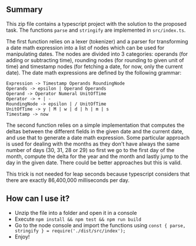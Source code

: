 ## Summary
This zip file contains a typescript project with the solution to the proposed task. The functions ``parse`` and ``stringify`` are implemented in ``src/index.ts``.

The first function relies on a lexer (tokenizer) and a parser for transforming a date math expression into a list of nodes which can be used for manipulating dates. The nodes are divided into 3 categories: operands (for adding or subtracting time), rounding nodes (for rounding to given unit of time) and timestamp nodes (for fetching a date, for now, only the current date). The date math expressions are defined by the following grammar:
```
Expression -> Timestamp Operands RoundingNode
Operands -> epsilon | Operand Operands
Operand -> Operator Numeral UnitOfTime
Operator -> + | -
RoundingNode -> epsilon | / UnitOfTime
UnitOfTime -> y | M | w | d | h | m | s
Timestamp -> now
```

The second function relies on a simple implementation that computes the deltas between the different fields in the given date and the current date, and use that to generate a date math expression. Some particular approach is used for dealing with the months as they don't have always the same number of days (30, 31, 28 or 29) so first we go to the first day of the month, compute the delta for the year and the month and lastly jump to the day in the given date. There could be better approaches but this is valid.

This trick is not needed for leap seconds because typescript considers that there are exactly 86,400,000 milliseconds per day.

## How can I use it?
- Unzip the file into a folder and open it in a console
- Execute ``npm install && npm test && npm run build``
- Go to the node console and import the functions using 
``const { parse, stringify } = require('./dist/src/index');``
- Enjoy!
